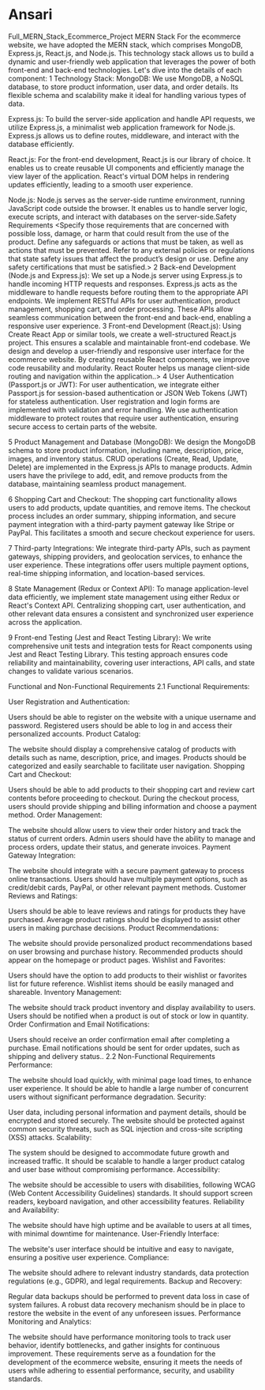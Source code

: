 # Ansari

Full_MERN_Stack_Ecommerce_Project
MERN Stack For the ecommerce website, we have adopted the MERN stack, which comprises MongoDB, Express.js, React.js, and Node.js. This technology stack allows us to build a dynamic and user-friendly web application that leverages the power of both front-end and back-end technologies. Let's dive into the details of each component: 1 Technology Stack:
MongoDB: We use MongoDB, a NoSQL database, to store product information, user data, and order details. Its flexible schema and scalability make it ideal for handling various types of data.

Express.js: To build the server-side application and handle API requests, we utilize Express.js, a minimalist web application framework for Node.js. Express.js allows us to define routes, middleware, and interact with the database efficiently.

React.js: For the front-end development, React.js is our library of choice. It enables us to create reusable UI components and efficiently manage the view layer of the application. React's virtual DOM helps in rendering updates efficiently, leading to a smooth user experience.

Node.js: Node.js serves as the server-side runtime environment, running JavaScript code outside the browser. It enables us to handle server logic, execute scripts, and interact with databases on the server-side.Safety Requirements <Specify those requirements that are concerned with possible loss, damage, or harm that could result from the use of the product. Define any safeguards or actions that must be taken, as well as actions that must be prevented. Refer to any external policies or regulations that state safety issues that affect the product’s design or use. Define any safety certifications that must be satisfied.> 2 Back-end Development (Node.js and Express.js): We set up a Node.js server using Express.js to handle incoming HTTP requests and responses. Express.js acts as the middleware to handle requests before routing them to the appropriate API endpoints. We implement RESTful APIs for user authentication, product management, shopping cart, and order processing. These APIs allow seamless communication between the front-end and back-end, enabling a responsive user experience. 3 Front-end Development (React.js): Using Create React App or similar tools, we create a well-structured React.js project. This ensures a scalable and maintainable front-end codebase. We design and develop a user-friendly and responsive user interface for the ecommerce website. By creating reusable React components, we improve code reusability and modularity. React Router helps us manage client-side routing and navigation within the application..> 4 User Authentication (Passport.js or JWT): For user authentication, we integrate either Passport.js for session-based authentication or JSON Web Tokens (JWT) for stateless authentication. User registration and login forms are implemented with validation and error handling. We use authentication middleware to protect routes that require user authentication, ensuring secure access to certain parts of the website.

5 Product Management and Database (MongoDB): We design the MongoDB schema to store product information, including name, description, price, images, and inventory status. CRUD operations (Create, Read, Update, Delete) are implemented in the Express.js APIs to manage products. Admin users have the privilege to add, edit, and remove products from the database, maintaining seamless product management.

6 Shopping Cart and Checkout: The shopping cart functionality allows users to add products, update quantities, and remove items. The checkout process includes an order summary, shipping information, and secure payment integration with a third-party payment gateway like Stripe or PayPal. This facilitates a smooth and secure checkout experience for users.

7 Third-party Integrations: We integrate third-party APIs, such as payment gateways, shipping providers, and geolocation services, to enhance the user experience. These integrations offer users multiple payment options, real-time shipping information, and location-based services.

8 State Management (Redux or Context API): To manage application-level data efficiently, we implement state management using either Redux or React's Context API. Centralizing shopping cart, user authentication, and other relevant data ensures a consistent and synchronized user experience across the application.

9 Front-end Testing (Jest and React Testing Library): We write comprehensive unit tests and integration tests for React components using Jest and React Testing Library. This testing approach ensures code reliability and maintainability, covering user interactions, API calls, and state changes to validate various scenarios.

Functional and Non-Functional Requirements 2.1 Functional Requirements:

User Registration and Authentication:

Users should be able to register on the website with a unique username and password.
Registered users should be able to log in and access their personalized accounts.
Product Catalog:

The website should display a comprehensive catalog of products with details such as name, description, price, and images.
Products should be categorized and easily searchable to facilitate user navigation.
Shopping Cart and Checkout:

Users should be able to add products to their shopping cart and review cart contents before proceeding to checkout.
During the checkout process, users should provide shipping and billing information and choose a payment method.
Order Management:

The website should allow users to view their order history and track the status of current orders.
Admin users should have the ability to manage and process orders, update their status, and generate invoices.
Payment Gateway Integration:

The website should integrate with a secure payment gateway to process online transactions.
Users should have multiple payment options, such as credit/debit cards, PayPal, or other relevant payment methods.
Customer Reviews and Ratings:

Users should be able to leave reviews and ratings for products they have purchased.
Average product ratings should be displayed to assist other users in making purchase decisions.
Product Recommendations:

The website should provide personalized product recommendations based on user browsing and purchase history.
Recommended products should appear on the homepage or product pages.
Wishlist and Favorites:

Users should have the option to add products to their wishlist or favorites list for future reference.
Wishlist items should be easily managed and shareable.
Inventory Management:

The website should track product inventory and display availability to users.
Users should be notified when a product is out of stock or low in quantity.
Order Confirmation and Email Notifications:

Users should receive an order confirmation email after completing a purchase.
Email notifications should be sent for order updates, such as shipping and delivery status.. 2.2 Non-Functional Requirements
Performance:

The website should load quickly, with minimal page load times, to enhance user experience.
It should be able to handle a large number of concurrent users without significant performance degradation.
Security:

User data, including personal information and payment details, should be encrypted and stored securely.
The website should be protected against common security threats, such as SQL injection and cross-site scripting (XSS) attacks.
Scalability:

The system should be designed to accommodate future growth and increased traffic.
It should be scalable to handle a larger product catalog and user base without compromising performance.
Accessibility:

The website should be accessible to users with disabilities, following WCAG (Web Content Accessibility Guidelines) standards.
It should support screen readers, keyboard navigation, and other accessibility features.
Reliability and Availability:

The website should have high uptime and be available to users at all times, with minimal downtime for maintenance.
User-Friendly Interface:

The website's user interface should be intuitive and easy to navigate, ensuring a positive user experience.
Compliance:

The website should adhere to relevant industry standards, data protection regulations (e.g., GDPR), and legal requirements.
Backup and Recovery:

Regular data backups should be performed to prevent data loss in case of system failures.
A robust data recovery mechanism should be in place to restore the website in the event of any unforeseen issues.
Performance Monitoring and Analytics:

The website should have performance monitoring tools to track user behavior, identify bottlenecks, and gather insights for continuous improvement.
These requirements serve as a foundation for the development of the ecommerce website, ensuring it meets the needs of users while adhering to essential performance, security, and usability standards.


